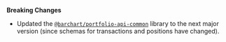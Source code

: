 **Breaking Changes**

* Updated the [`@barchart/portfolio-api-common`](https://github.com/barchart/portfolio-api-common) library to the next major version (since schemas for transactions and positions have changed).
